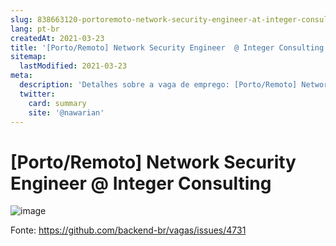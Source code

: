 ```yaml
---
slug: 838663120-portoremoto-network-security-engineer-at-integer-consulting
lang: pt-br
createdAt: 2021-03-23
title: '[Porto/Remoto] Network Security Engineer  @ Integer Consulting - Vaga de Emprego'
sitemap:
  lastModified: 2021-03-23
meta:
  description: 'Detalhes sobre a vaga de emprego: [Porto/Remoto] Network Security Engineer  @ Integer Consulting'
  twitter:
    card: summary
    site: '@nawarian'
---
```


# [Porto/Remoto] Network Security Engineer  @ Integer Consulting


![image](https://user-images.githubusercontent.com/76117436/112144561-4ceda300-8bd1-11eb-89ee-c95327332daf.png)



Fonte: https://github.com/backend-br/vagas/issues/4731